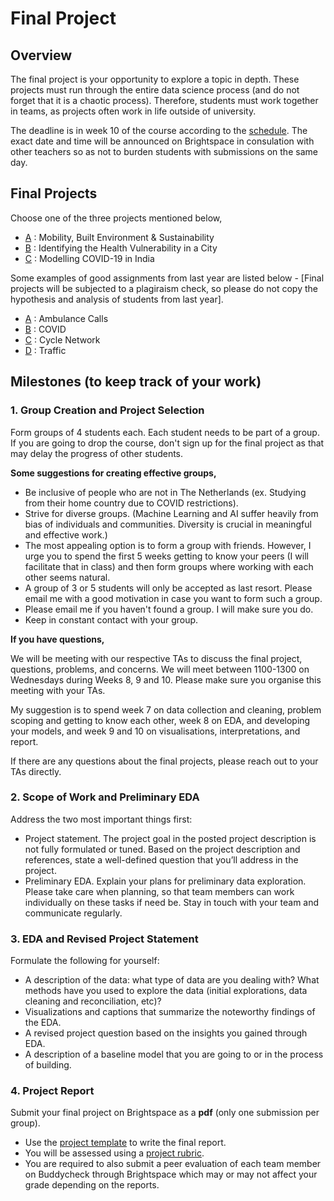 # Final Project

## Overview

The final project is your opportunity to explore a topic in depth. These projects must run through the entire data science process (and do not forget that it is a chaotic process). Therefore, students must work together in teams, as projects often work in life outside of university.

The deadline is in week 10 of the course according to the [schedule](../introduction/schedule.md). The exact date and time will be announced on Brightspace in consulation with other teachers so as not to burden students with submissions on the same day.

## Final Projects

Choose one of the three projects mentioned below,

- [A](../project/project-01.pdf) : Mobility, Built Environment & Sustainability
- [B](../project/project-02.pdf) : Identifying the Health Vulnerability in a City
- [C](../project/project-03.pdf) : Modelling COVID-19 in India

Some examples of good assignments from last year are listed below - [Final projects will be subjected to a plagiraism check, so please do not copy the hypothesis and analysis of students from last year].

- [A](../project/AmbulanceCalls_D.pdf) : Ambulance Calls
- [B](../project/COVID_D.pdf) : COVID
- [C](../project/CycleNetwork_D.pdf) : Cycle Network
- [D](../project/Traffic_D.pdf) : Traffic

## Milestones (to keep track of your work)

### 1. Group Creation and Project Selection
Form groups of 4 students each. Each student needs to be part of a group. If you are going to drop the course, don't sign up for the final project as that may delay the progress of other students. 

**Some suggestions for creating effective groups,**

- Be inclusive of people who are not in The Netherlands (ex. Studying from their home country due to COVID restrictions).
- Strive for diverse groups. (Machine Learning and AI suffer heavily from bias of individuals and communities. Diversity is crucial in meaningful and effective work.) 
- The most appealing option is to form a group with friends. However, I urge you to spend the first 5 weeks getting to know your peers (I will facilitate that in class) and then form groups where working with each other seems natural.
- A group of 3 or 5 students will only be accepted as last resort. Please email me with a good motivation in case you want to form such a group.
- Please email me if you haven't found a group. I will make sure you do. 
- Keep in constant contact with your group.

**If you have questions,**

We will be meeting with our respective TAs to discuss the final project, questions, problems, and concerns. We will meet between 1100-1300 on Wednesdays during Weeks 8, 9 and 10. Please make sure you organise this meeting with your TAs. 

My suggestion is to spend week 7 on data collection and cleaning, problem scoping and getting to know each other, week 8 on EDA, and developing your models, and week 9 and 10 on visualisations, interpretations, and report. 

If there are any questions about the final projects, please reach out to your TAs directly. 

### 2. Scope of Work and Preliminary EDA
Address the two most important things first:
- Project statement. The project goal in the posted project description is not fully formulated or tuned. Based on the project description and references, state a well-defined question that you’ll address in the project.
- Preliminary EDA. Explain your plans for preliminary data exploration. Please take care when planning, so that team members can work individually on these tasks if need be. Stay in touch with your team and communicate regularly.

### 3. EDA and Revised Project Statement
Formulate the following for yourself:
- A description of the data: what type of data are you dealing with? What methods have
you used to explore the data (initial explorations, data cleaning and reconciliation, etc)?
- Visualizations and captions that summarize the noteworthy findings of the EDA.
- A revised project question based on the insights you gained through EDA.
- A description of a baseline model that you are going to or in the process of building.

### 4. Project Report
Submit your final project on Brightspace as a **pdf** (only one submission per group).
- Use the [project template](project-template.md) to write the final report.
- You will be assessed using a [project rubric](../resources/project-rubric.pdf).
- You are required to also submit a peer evaluation of each team member on Buddycheck through Brightspace which may or may not affect your grade depending on the reports.
